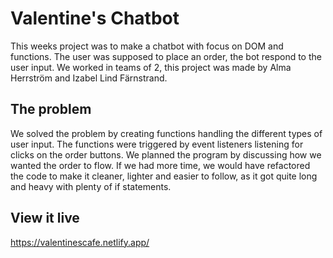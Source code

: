 # Valentine's Chatbot

This weeks project was to make a chatbot with focus on DOM and functions. The user was supposed to place an order, the bot respond to the user input. We worked in teams of 2, this project was made by Alma Herrström and Izabel Lind Färnstrand. 

## The problem

We solved the problem by creating functions handling the different types of user input. The functions were triggered by event listeners listening for clicks on the order buttons. We planned the program by discussing how we wanted the order to flow. If we had more time, we would have refactored the code to make it cleaner, lighter and easier to follow, as it got quite long and heavy with plenty of if statements.

## View it live
https://valentinescafe.netlify.app/
